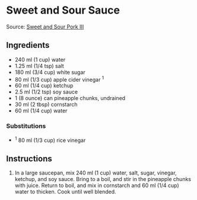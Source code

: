 # Sweet and Sour Sauce #

Source: [Sweet and Sour Pork III](http://allrecipes.com/recipe/31144/sweet-and-sour-pork-iii/)

## Ingredients ##
* 240 ml (1 cup) water
* 1.25 ml (1/4 tsp) salt
* 180 ml (3/4 cup) white sugar
* 80 ml (1/3 cup) apple cider vinegar <sup>1</sup>
* 60 ml (1/4 cup) ketchup
* 2.5 ml (1/2 tsp) soy sauce
* 1 (8 ounce) can pineapple chunks, undrained
* 30 ml (2 tbsp) cornstarch
* 60 ml (1/4 cup) water

### Substitutions ###
* <sup>1</sup> 80 ml (1/3 cup) rice vinegar

## Instructions ##
1. In a large saucepan, mix 240 ml (1 cup) water,  salt, sugar, vinegar, ketchup, and soy sauce. Bring to a boil, and stir in the pineapple chunks with juice. Return to boil, and mix in cornstarch and 60 ml (1/4 cup) water to thicken. Cook until well blended.
